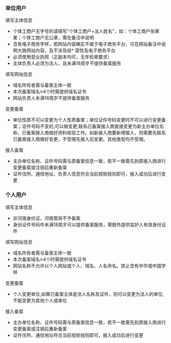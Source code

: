 

### 单位用户

填写主体信息

* 个体工商户无字号的请填写“个体工商户+法人姓名”，如：个体工商户张某某；个体工商户无公章，需在备注中说明
* 含有电子商务字样，若网站内容确实不属于电子商务平台，可在网站备注中说明大致网站内容，及不涉及经* 营性及电子商务平台
* 必须使用营业执照（正副本均可，无年检章要求）
* 主体负责人必须为法人，且未满18周岁不提供备案服务

填写网站信息

* 域名所有者需与备案主体一致
* 本次备案域名≥4个时需提供域名证书
* 网站负责人未满18周岁不提供备案服务

变更备案

* 单位性质不可以变更为个人性质备案；单位证件号码变更时不可以进行变更备案；证件号码不变的,可以做变更,联系已备案接入商直接变更为新主办单位名称，已备案接入商做好资料核验工作。如新接入商要新增接入，则需要先联系已备案接入商做好变更，不受理先接入后变更。其他类型均不受理。

接入备案

* 主办单位名称、证件号码需与原备案信息一致，若不一致需先到原接入商进行变更备案或注销后重新备案
* 证件住所、通信地址、负责人信息符合当前规矩规则即可，接入成功后进行变更

### 个人用户

填写主体信息

* 非河南身份证，河南管局不予备案
* 身份证件号码中未满18周岁可以提供备案服务，需额外提供监护人有效身份证件

填写网站信息

* 域名所有者需与备案主体一致
* 本次备案域名≥4个时需提供域名证书
* 网站名称不允许以个人网站或个人、域名、人名命名。禁止含有中华或中国字样

变更备案

* 个人变更单位,如果已备案主体是法人名称及证件，则可以变更为法人的单位,不能变更为其他个人或单位
 
接入备案

* 主办单位名称、证件号码需与原备案信息一致，若不一致需先到原接入商进行变更备案或注销后重新备案
* 证件住所、通信地址符合当前规矩规则即可，接入成功后进行变更


